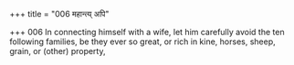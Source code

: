 +++
title = "006 महान्त्य् अपि"

+++
006	In connecting himself with a wife, let him carefully avoid the ten following families, be they ever so great, or rich in kine, horses, sheep, grain, or (other) property,